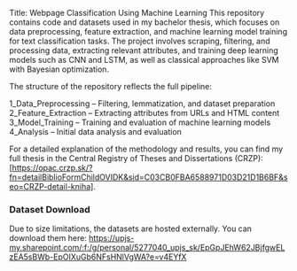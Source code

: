 Title: Webpage Classification Using Machine Learning
This repository contains code and datasets used in my bachelor thesis, which focuses on data preprocessing, feature extraction, and machine learning model training for text classification tasks. 
The project involves scraping, filtering, and processing data, extracting relevant attributes, and training deep learning models such as CNN and LSTM, as well as classical approaches like SVM with Bayesian optimization.

The structure of the repository reflects the full pipeline:

1_Data_Preprocessing – Filtering, lemmatization, and dataset preparation
2_Feature_Extraction – Extracting attributes from URLs and HTML content
3_Model_Training – Training and evaluation of machine learning models
4_Analysis – Initial data analysis and evaluation

For a detailed explanation of the methodology and results, you can find my full thesis in the Central Registry of Theses and Dissertations (CRZP): [https://opac.crzp.sk/?fn=detailBiblioFormChildOVIDK&sid=C03CB0FBA6588971D03D21D1B6BF&seo=CRZP-detail-kniha].


### Dataset Download
Due to size limitations, the datasets are hosted externally. You can download them here:
https://upjs-my.sharepoint.com/:f:/g/personal/5277040_upjs_sk/EpGpJEhW62JBjfgwELzEA5sBWb-EpOIXuGb6NFsHNlVgWA?e=v4EYfX


